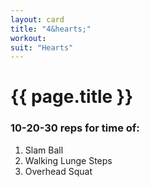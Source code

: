```yaml
---
layout: card
title: "4&hearts;"
workout:
suit: "Hearts"
---
```


<h1 class="red">{{ page.title }}</h1>

<h3>10-20-30 reps for time of:</h3>

<ol>
  <li>Slam Ball</li>
  <li>Walking Lunge Steps</li>
  <li>Overhead Squat</li>
</ol>
